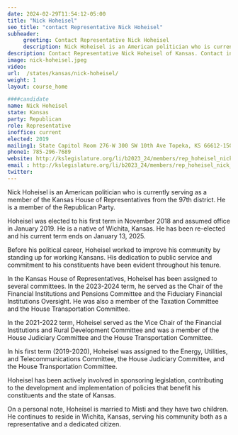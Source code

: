 ```yaml
---
date: 2024-02-29T11:54:12-05:00
title: "Nick Hoheisel"
seo_title: "contact Representative Nick Hoheisel"
subheader:
     greeting: Contact Representative Nick Hoheisel
     description: Nick Hoheisel is an American politician who is currently serving as a member of the Kansas House of Representatives from the 97th district. He is a member of the Republican Party.
description: Contact Representative Nick Hoheisel of Kansas. Contact information for Nick Hoheisel includes email address, phone number, and mailing address.
image: nick-hoheisel.jpeg
video:
url:  /states/kansas/nick-hoheisel/
weight: 1
layout: course_home

####candidate
name: Nick Hoheisel
state: Kansas
party: Republican
role: Representative
inoffice: current
elected: 2019
mailing1: State Capitol Room 276-W 300 SW 10th Ave Topeka, KS 66612-1504
phone1: 785-296-7689
website: http://kslegislature.org/li/b2023_24/members/rep_hoheisel_nick_1/
email : http://kslegislature.org/li/b2023_24/members/rep_hoheisel_nick_1/
twitter:
---
```


Nick Hoheisel is an American politician who is currently serving as a member of the Kansas House of Representatives from the 97th district. He is a member of the Republican Party.

Hoheisel was elected to his first term in November 2018 and assumed office in January 2019. He is a native of Wichita, Kansas. He has been re-elected and his current term ends on January 13, 2025.

Before his political career, Hoheisel worked to improve his community by standing up for working Kansans. His dedication to public service and commitment to his constituents have been evident throughout his tenure.

In the Kansas House of Representatives, Hoheisel has been assigned to several committees. In the 2023-2024 term, he served as the Chair of the Financial Institutions and Pensions Committee and the Fiduciary Financial Institutions Oversight. He was also a member of the Taxation Committee and the House Transportation Committee.

In the 2021-2022 term, Hoheisel served as the Vice Chair of the Financial Institutions and Rural Development Committee and was a member of the House Judiciary Committee and the House Transportation Committee.

In his first term (2019-2020), Hoheisel was assigned to the Energy, Utilities, and Telecommunications Committee, the House Judiciary Committee, and the House Transportation Committee.

Hoheisel has been actively involved in sponsoring legislation, contributing to the development and implementation of policies that benefit his constituents and the state of Kansas.

On a personal note, Hoheisel is married to Misti and they have two children. He continues to reside in Wichita, Kansas, serving his community both as a representative and a dedicated citizen.
